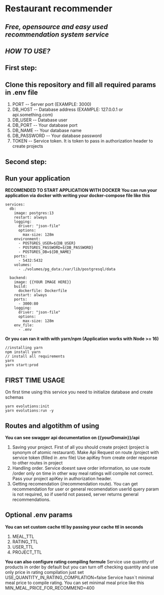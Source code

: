 # Restaurant recommender
## _Free, opensource and easy used recommendation system service_

## _HOW TO USE?_
## First step:
## Clone this repository and fill all required params in .env file
1) PORT -- Server port (EXAMPLE: 3000)
2) DB_HOST -- Database address (EXAMPLE: 127.0.0.1 or api.something.com) 
3) DB_USER -- Database user
4) DB_PORT -- Your database port
5) DB_NAME -- Your database name
6) DB_PASSWORD -- Your database password
7) TOKEN -- Service token. It is token to pass in authorization header to create projects
## Second step:
## Run your application
**RECOMENDED TO START APPLICATION WITH DOCKER**
**You can run your application via docker with writing your docker-compose file like this**
```
services:
  db:
    image: postgres:13
    restart: always
    logging:
      driver: "json-file"
      options:
        max-size: 128m
    environment:
      - POSTGRES_USER=${DB_USER}
      - POSTGRES_PASSWORD=${DB_PASSWORD}
      - POSTGRES_DB=${DB_NAME}
    ports:
      - 5432:5432
    volumes:
      - ./volumes/pg_data:/var/lib/postgresql/data

  backend:
    image: {{YOUR IMAGE HERE}}
    build:
      dockerfile: Dockerfile
    restart: always
    ports:
      - 3000:80
    logging:
      driver: "json-file"
      options:
        max-size: 128m
    env_file:
      - .env

```
**Or you can ran it with with yarn/npm (Application works with Node >= 16)**
```
//installing yarn
npm install yarn 
// install all requirements
yarn
yarn start:prod
```

## FIRST TIME USAGE
On first time using this service you need to initialize database and create schemas
```
yarn evolutions:init
yarn evolutions:run -y
```
## Routes and algotithm of using

**You can see swagger api documentation on {{yourDomain}}/api**

1) Saving your project.
First of all you should create project (project is synonym of atomic restaurant).
Make Api Request on route /project with service token (filled in .env file)
Use apiKey from create order response to other routes in project
2) Handling order.
Service doesnt save order information, so use route /order only on time in other way meal ratings will compile not correct.
Pass your project apiKey in authorization header.
3) Getting recomendation (/recommendation route).
You can get recommendation for user or general recomendation
userId query param is not required, so if userId not passed, server returns general recommendations.

## Optional .env params
**You can set custom cache ttl by passing your cache ttl in seconds** 
1) MEAL_TTL
2) RATING_TTL
3) USER_TTL
4) PROJECT_TTL

**You can also configure rating compiling formule**
Service use quantity of products in order by default but you can turn off checking quantity and use only price in rating compilation just set 
USE_QUANTITY_IN_RATING_COMPILATION=false
Service hasn`t minimal meal price to compile rating. You can set minimal meal price like this
MIN_MEAL_PRICE_FOR_RECOMMEND=400
